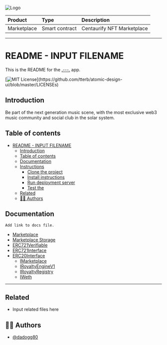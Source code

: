 ![Logo](https://www.centaurify.com/_next/image?url=%2Fimg%2Flogo%2Fcentaurify-logo.svg&w=1920&q=75)  

| Product      | Type           | Description     |
| :--------    | :-------       | :-------------- |
| Marketplace  | Smart contract | Centaurify NFT Marketplace |

---

# README - INPUT FILENAME

This is the README for the [.---.](https://www.centaurify.com) app.

[![MIT License](https://img.shields.io/apm/l/atomic-design-ui.svg?)](https://github.com/tterb/atomic-design-ui/blob/master/LICENSEs)

## Introduction

Be part of the next generation music scene, with the most exclusive web3 music community and social club in the solar system.

## Table of contents

- [README - INPUT FILENAME](#readme---centaurify-app)
  - [Introduction](#introduction)
  - [Table of contents](#table-of-contents)
  - [Documentation](#documentation)
  - [Instructions](#instructions)
    - [Clone the project](#clone-the-project)
    - [Install instructions](#install-instructions)
    - [Run deployment server](#run-deployment-server)
    - [Test the](#test-the)
  - [Related](#related)
  - [🧑‍⚖️ Authors](#️-authors)

## Documentation

    Add link to docs file.

- [Marketplace](/testfolder/MarketPlace.md)
- [Marketplace Storage](/testfolder/MarketPlace_Storage.md)
- [ERC721Verifiable](/testfolder/ERC721Verifiable.md)
- [ERC721Interface](/testfolder/ERC721Interface.md)
- [ERC20Interface](/testfolder/ERC20Interface.md)
   - [IMarketplace](/testfolder/interfaces/IMarketPlace_Storage.md)
   - [IRoyaltyEngineV1](/testfolder/interfaces/IRoyaltyEngineV1.md)
   - [IRoyaltyRegistry](/testfolder/interfaces/IRoyaltyRegistry.md)
   - [IWeth](/testfolder/interfaces/IWeth.md)

_______________________________________

## Related

- Input related files here

## 🧑‍⚖️ Authors

- [@dadogg80](https://www.github.com/dadogg80)